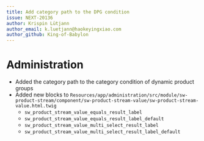 ```yaml
---
title: Add category path to the DPG condition
issue: NEXT-20136
author: Krispin Lütjann
author_email: k.luetjann@haokeyingxiao.com
author_github: King-of-Babylon
---
```

# Administration
* Added the category path to the category condition of dynamic product groups
* Added new blocks to `Resources/app/administration/src/module/sw-product-stream/component/sw-product-stream-value/sw-product-stream-value.html.twig`
    * `sw_product_stream_value_equals_result_label`
    * `sw_product_stream_value_equals_result_label_default`
    * `sw_product_stream_value_multi_select_result_label`
    * `sw_product_stream_value_multi_select_result_label_default`
